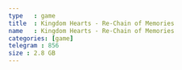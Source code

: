 ```yaml
---
type   : game
title  : Kingdom Hearts - Re-Chain of Memories
name   : Kingdom Hearts - Re-Chain of Memories
categories: [game]
telegram : 856
size : 2.8 GB
---
```




